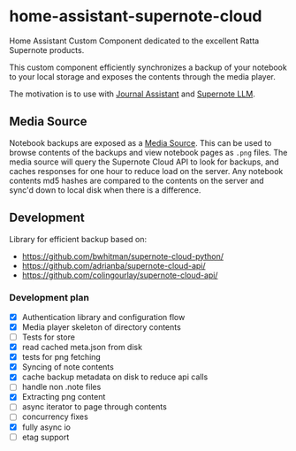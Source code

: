 # home-assistant-supernote-cloud

Home Assistant Custom Component dedicated to the excellent Ratta Supernote products.

This custom component efficiently synchronizes a backup of your notebook to your
local storage and exposes the contents through the media player.

The motivation is to use with [Journal Assistant](https://github.com/allenporter/home-assistant-journal-assistant) and [Supernote LLM](https://github.com/allenporter/supernote-llm/).

## Media Source

Notebook backups are exposed as a [Media Source](https://www.home-assistant.io/integrations/media_source/). This can be
used to browse contents of the backups and view notebook pages as `.png` files. The media source
will query the Supernote Cloud API to look for backups, and caches responses for
one hour to reduce load on the server. Any notebook contents md5 hashes are compared
to the contents on the server and sync'd down to local disk when there is a difference.


## Development

Library for efficient backup based on:

- https://github.com/bwhitman/supernote-cloud-python/
- https://github.com/adrianba/supernote-cloud-api/
- https://github.com/colingourlay/supernote-cloud-api/

### Development plan

- [x] Authentication library and configuration flow
- [x] Media player skeleton of directory contents
- [ ] Tests for store
- [x] read cached meta.json from disk
- [x] tests for png fetching
- [x] Syncing of note contents
- [x] cache backup metadata on disk to reduce api calls
- [ ] handle non .note files
- [x] Extracting png content
- [ ] async iterator to page through contents
- [ ] concurrency fixes
- [x] fully async io
- [ ] etag support
